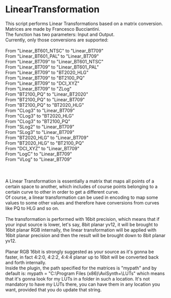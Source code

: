 # LinearTransformation
This script performs Linear Transformations based on a matrix conversion. Matrices are made by Francesco Bucciantini.
<br>
The function has two parameters: Input and Output.
<br>
Currently, only those conversions are supported:
<br>
<br>
From "Linear_BT601_NTSC" to "Linear_BT709"
<br>
From "Linear_BT601_PAL"  to "Linear_BT709"
<br>
From "Linear_BT709"       to "Linear_BT601_NTSC"
<br>
From "Linear_BT709"       to "Linear_BT601_PAL"
<br>
From "Linear_BT709"       to "BT2020_HLG"
<br>
From "Linear_BT709"       to "BT2100_PQ"
<br>
From "Linear_BT709"         to "DCI_XYZ"
<br>
From "Linear_BT709"             to "ZLog"
<br>
From "BT2100_PQ"             to "Linear_BT2020"
<br>
From "BT2100_PQ"             to "Linear_BT709"
<br>
From "BT2100_PQ"           to "BT2020_HLG"
<br>
From "CLog3"        to "Linear_BT709"
<br>
From "CLog3"        to "BT2020_HLG"
<br>
From "CLog3"              to "BT2100_PQ"
<br>
From "SLog2"         to "Linear_BT709"
<br>
From "SLog3"         to "Linear_BT709"
<br>
From "BT2020_HLG"             to "Linear_BT709"
<br>
From "BT2020_HLG"             to "BT2100_PQ"
<br>
From "DCI_XYZ"              to "Linear_BT709"
<br>
From "LogC"      to "Linear_BT709"
<br>
From "VLog"      to "Linear_BT709"
<br>
<br>
<br>
<br>
A Linear Transformation is essentially a matrix that maps all points of a certain space to another, which includes of course points belonging to a certain curve to other in order to get a different curve.
<br>
Of course, a linear transformation can be used in encoding to map some values to some other values and therefore have conversions from curves like PQ to HLG and so on.
<br>
<br>
The transformation is performed with 16bit precision, which means that if your input source is lower, let's say, 8bit planar yv12, it will be brought to 16bit planar RGB internally, the linear transformation will be applied with 16bit planar precision and then the result will be brought down to 8bit planar yv12.
<br>
<br>
Planar RGB 16bit is strongly suggested as your source as it's gonna be faster, in fact 4:2:0, 4:2:2, 4:4:4 planar up to 16bit will be converted back and forth internally.
<br>
Inside the plugin, the path specified for the matrices is "mypath" and by default is:  mypath = "C:\Program Files (x86)\AviSynth+\LUTs\" which means that it's gonna look for my LUTs in a folder in such a location. It's not mandatory to have my LUTs there, you can have them in any location you want, provided that you do update that string.
